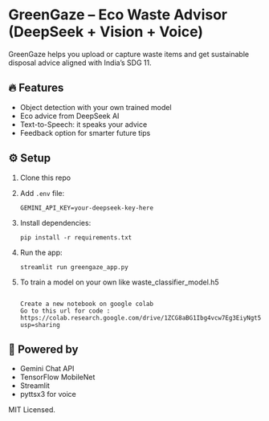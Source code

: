 # GreenGaze – Eco Waste Advisor (DeepSeek + Vision + Voice)

GreenGaze helps you upload or capture waste items and get sustainable disposal advice aligned with India’s SDG 11.

## 🔥 Features

- Object detection with your own trained model
- Eco advice from DeepSeek AI
- Text-to-Speech: it speaks your advice
- Feedback option for smarter future tips

## ⚙️ Setup

1. Clone this repo
2. Add `.env` file:
   ```
   GEMINI_API_KEY=your-deepseek-key-here
   ```
3. Install dependencies:
   ```
   pip install -r requirements.txt
   ```
4. Run the app:
   ```
   streamlit run greengaze_app.py
   ```
5. To train a model on your own like waste_classifier_model.h5

   ```

   Create a new notebook on google colab
   Go to this url for code : https://colab.research.google.com/drive/1ZCG8aBG1Ibg4vcw7Eg3EiyNgt5N4jtu6?usp=sharing
   ```

## 🧠 Powered by

- Gemini Chat API
- TensorFlow MobileNet
- Streamlit
- pyttsx3 for voice

MIT Licensed.
